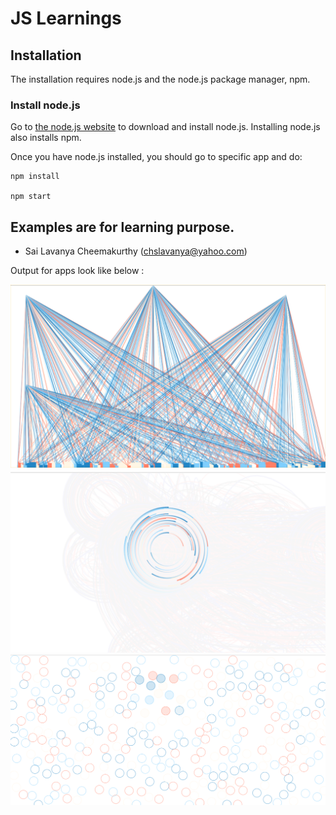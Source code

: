 JS Learnings
==============================


## Installation
The installation requires node.js and the node.js package manager, npm.

### Install node.js
Go to [the node.js website](http://nodejs.org/) to download and install node.js. Installing node.js also installs npm.

 Once you have node.js installed, you should go to specific app and do:

    npm install

    npm start

## Examples are for learning purpose.
     
    

* Sai Lavanya Cheemakurthy (chslavanya@yahoo.com)


Output for apps look like below :
 
<img src='/images/canvas1.png'>

<img src='/images/CanvasCircularMotion.png'>

<img src='/images/CanvasCollisionDetection.png'>

